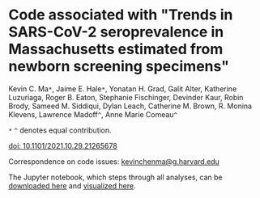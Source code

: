 # Code associated with "Trends in SARS-CoV-2 seroprevalence in Massachusetts estimated from newborn screening specimens"

Kevin C. Ma`*`, Jaime E. Hale`*`, Yonatan H. Grad, Galit Alter, Katherine Luzuriaga, Roger B. Eaton, Stephanie Fischinger, Devinder Kaur, Robin Brody, Sameed M. Siddiqui, Dylan Leach, Catherine M. Brown, R. Monina Klevens, Lawrence Madoff`^`, Anne Marie Comeau`^`

`*` `^` denotes equal contribution.

[doi: 10.1101/2021.10.29.21265678](https://www.medrxiv.org/content/10.1101/2021.10.29.21265678v1)

Correspondence on code issues: kevinchenma@g.harvard.edu

The Jupyter notebook, which steps through all analyses, can be [downloaded here]() and [visualized here]().
